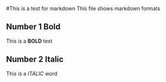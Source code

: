 #This is a test for markdown
This file shows markdown formats
## Number 1 Bold
This is a **BOLD** text
## Number 2 Italic
This is a *ITALIC* word
